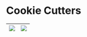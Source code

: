 # Cookie Cutters
| ![](https://github.com/tkiyohar/Currated-Resume-Gallery/blob/main/3D%20CAD%20Projects/Cookie%20Cutters%20(OnShape)/Images/Kuro_Cutter_Image.png) | ![](https://github.com/tkiyohar/Currated-Resume-Gallery/blob/main/3D%20CAD%20Projects/Cookie%20Cutters%20(OnShape)/Images/Jiji_Cutter_Image.png) |
|-|-|
